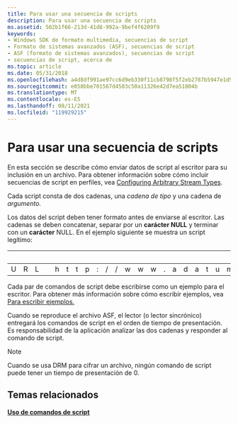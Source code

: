 ```yaml
---
title: Para usar una secuencia de scripts
description: Para usar una secuencia de scripts
ms.assetid: 502b1f66-213d-41d8-992a-9bef4f6209f9
keywords:
- Windows SDK de formato multimedia, secuencias de script
- Formato de sistemas avanzados (ASF), secuencias de script
- ASF (formato de sistemas avanzados), secuencias de script
- secuencias de script, acerca de
ms.topic: article
ms.date: 05/31/2018
ms.openlocfilehash: a4d8df991ae97cc6d9eb330f11cb8798f5f2eb2787b5947e1d997b3d276d15f5
ms.sourcegitcommit: e858bbe701567d4583c50a11326e42d7ea51804b
ms.translationtype: MT
ms.contentlocale: es-ES
ms.lasthandoff: 08/11/2021
ms.locfileid: "119929215"
---
```

# <a name="to-use-a-script-stream"></a>Para usar una secuencia de scripts

En esta sección se describe cómo enviar datos de script al escritor para su inclusión en un archivo. Para obtener información sobre cómo incluir secuencias de script en perfiles, vea [Configuring Arbitrary Stream Types](configuring-arbitrary-stream-types.md).

Cada script consta de dos cadenas, una *cadena de tipo* y una cadena de *argumento.*

Los datos del script deben tener formato antes de enviarse al escritor. Las cadenas se deben concatenar, separar por un **carácter NULL** y terminar con un **carácter** NULL. En el ejemplo siguiente se muestra un script legítimo:



| &nbsp; | &nbsp; | &nbsp; | &nbsp; | &nbsp; | &nbsp; | &nbsp; | &nbsp; | &nbsp; | &nbsp; | &nbsp; | &nbsp; |   &nbsp; | &nbsp; | &nbsp; | &nbsp; | &nbsp; | &nbsp; | &nbsp;  | &nbsp; | &nbsp; | &nbsp; | &nbsp; | &nbsp; | &nbsp;  | &nbsp; |
|-----|-----|-----|-----|-----|-----|-----|-----|-----|-----|-----|-----|-----|-----|-----|-----|-----|-----|-----|-----|-----|-----|-----|-----|-----|-----|
| U   | R   | L   | &nbsp; | h   | t   | t   | p   | :   | /   | /   | w   | w   | w   | .   | a   | d   | a   | t   | u   | m   | .   | c   | o   | m   | &nbsp; |



 

Cada par de comandos de script debe escribirse como un ejemplo para el escritor. Para obtener más información sobre cómo escribir ejemplos, vea [Para escribir ejemplos.](to-write-samples.md)

Cuando se reproduce el archivo ASF, el lector (o lector sincrónico) entregará los comandos de script en el orden de tiempo de presentación. Es responsabilidad de la aplicación analizar las dos cadenas y responder al comando de script.

> [!Note]  
> Cuando se usa DRM para cifrar un archivo, ningún comando de script puede tener un tiempo de presentación de 0.

 

## <a name="related-topics"></a>Temas relacionados

<dl> <dt>

[**Uso de comandos de script**](using-script-commands.md)
</dt> </dl>

 

 




